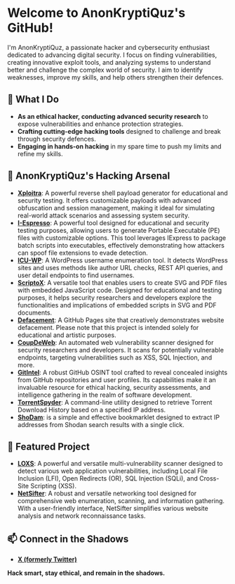 # Welcome to AnonKryptiQuz's GitHub!

I'm AnonKryptiQuz, a passionate hacker and cybersecurity enthusiast dedicated to advancing digital security. I focus on finding vulnerabilities, creating innovative exploit tools, and analyzing systems to understand better and challenge the complex world of security. I aim to identify weaknesses, improve my skills, and help others strengthen their defences. 

## 🔧 What I Do
- **As an ethical hacker, conducting advanced security research** to expose vulnerabilities and enhance protection strategies.
- **Crafting cutting-edge hacking tools** designed to challenge and break through security defences.
- **Engaging in hands-on hacking** in my spare time to push my limits and refine my skills.

## 👾 AnonKryptiQuz's Hacking Arsenal
- **[Xploitra](https://github.com/AnonKryptiQuz/Xploitra)**: A powerful reverse shell payload generator for educational and security testing. It offers customizable payloads with advanced obfuscation and session management, making it ideal for simulating real-world attack scenarios and assessing system security.
- **[I-Espresso](https://github.com/AnonKryptiQuz/I-Espresso)**: A powerful tool designed for educational and security testing purposes, allowing users to generate Portable Executable (PE) files with customizable options. This tool leverages IExpress to package batch scripts into executables, effectively demonstrating how attackers can spoof file extensions to evade detection.
- **[ICU-WP](https://github.com/AnonKryptiQuz/ICU-WP)**: A WordPress username enumeration tool. It detects WordPress sites and uses methods like author URL checks, REST API queries, and user detail endpoints to find usernames.
- **[ScriptoX](https://github.com/AnonKryptiQuz/ScriptoX)**: A versatile tool that enables users to create SVG and PDF files with embedded JavaScript code. Designed for educational and testing purposes, it helps security researchers and developers explore the functionalities and implications of embedded scripts in SVG and PDF documents.
- **[Defacement](https://github.com/AnonKryptiQuz/Defacement)**: A GitHub Pages site that creatively demonstrates website defacement. Please note that this project is intended solely for educational and artistic purposes.
- **[CoupDeWeb](https://github.com/AnonKryptiQuz/CoupDeWeb)**: An automated web vulnerability scanner designed for security researchers and developers. It scans for potentially vulnerable endpoints, targeting vulnerabilities such as XSS, SQL Injection, and more.
- **[GitIntel](https://github.com/AnonKryptiQuz/GitIntel)**: A robust GitHub OSINT tool crafted to reveal concealed insights from GitHub repositories and user profiles. Its capabilities make it an invaluable resource for ethical hacking, security assessments, and intelligence gathering in the realm of software development.
- **[TorrentSpyder](https://github.com/AnonKryptiQuz/TorrentSpyder)**: A command-line utility designed to retrieve Torrent Download History based on a specified IP address.
- **[ShoDam](https://github.com/AnonKryptiQuz/ShoDam)**: is a simple and effective bookmarklet designed to extract IP addresses from Shodan search results with a single click.

## 🌟 Featured Project
- **[LOXS](https://github.com/coffinxp/loxs)**: A powerful and versatile multi-vulnerability scanner designed to detect various web application vulnerabilities, including Local File Inclusion (LFI), Open Redirects (OR), SQL Injection (SQLi), and Cross-Site Scripting (XSS).
- **[NetSifter](https://github.com/coffinxp/LostXtools)**: A robust and versatile networking tool designed for comprehensive web enumeration, scanning, and information gathering. With a user-friendly interface, NetSifter simplifies various website analysis and network reconnaissance tasks.

## 📫 Connect in the Shadows
- **[X (formerly Twitter)](https://x.com/AnonKryptiQuz)**

**Hack smart, stay ethical, and remain in the shadows.**
